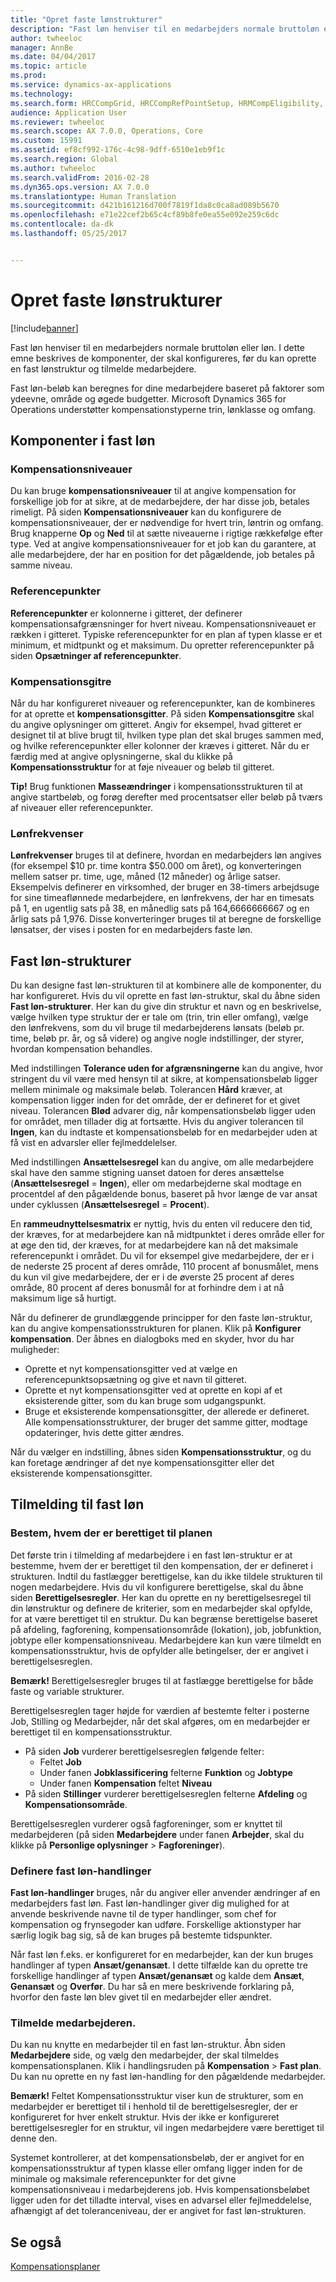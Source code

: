 ```yaml
---
title: "Opret faste lønstrukturer"
description: "Fast løn henviser til en medarbejders normale bruttoløn eller løn. I denne artikel beskrives de komponenter, der skal konfigureres, før du kan oprette en fast lønstruktur og tilmelde medarbejdere."
author: twheeloc
manager: AnnBe
ms.date: 04/04/2017
ms.topic: article
ms.prod: 
ms.service: dynamics-ax-applications
ms.technology: 
ms.search.form: HRCCompGrid, HRCCompRefPointSetup, HRMCompEligibility, HRMCompEvent, HRMFixedCompPlanTable
audience: Application User
ms.reviewer: twheeloc
ms.search.scope: AX 7.0.0, Operations, Core
ms.custom: 15991
ms.assetid: ef8cf992-176c-4c98-9dff-6510e1eb9f1c
ms.search.region: Global
ms.author: twheeloc
ms.search.validFrom: 2016-02-28
ms.dyn365.ops.version: AX 7.0.0
ms.translationtype: Human Translation
ms.sourcegitcommit: d421b161216d700f7819f1da8c0ca8ad089b5670
ms.openlocfilehash: e71e22cef2b65c4cf89b8fe0ea55e092e259c6dc
ms.contentlocale: da-dk
ms.lasthandoff: 05/25/2017


---
```


# <a name="create-fixed-compensation-plans"></a>Opret faste lønstrukturer

[!include[banner](includes/banner.md)]


Fast løn henviser til en medarbejders normale bruttoløn eller løn. I dette emne beskrives de komponenter, der skal konfigureres, før du kan oprette en fast lønstruktur og tilmelde medarbejdere.

Fast løn-beløb kan beregnes for dine medarbejdere baseret på faktorer som ydeevne, område og øgede budgetter. Microsoft Dynamics 365 for Operations understøtter kompensationstyperne trin, lønklasse og omfang.

## <a name="fixed-compensation-components"></a>Komponenter i fast løn
### <a name="compensation-levels"></a>Kompensationsniveauer

Du kan bruge **kompensationsniveauer** til at angive kompensation for forskellige job for at sikre, at de medarbejdere, der har disse job, betales rimeligt. På siden **Kompensationsniveauer** kan du konfigurere de kompensationsniveauer, der er nødvendige for hvert trin, løntrin og omfang. Brug knapperne **Op** og **Ned** til at sætte niveauerne i rigtige rækkefølge efter type. Ved at angive kompensationsniveauer for et job kan du garantere, at alle medarbejdere, der har en position for det pågældende, job betales på samme niveau.

### <a name="reference-points"></a>Referencepunkter

**Referencepunkter** er kolonnerne i gitteret, der definerer kompensationsafgrænsninger for hvert niveau. Kompensationsniveauet er rækken i gitteret. Typiske referencepunkter for en plan af typen klasse er et minimum, et midtpunkt og et maksimum. Du opretter referencepunkter på siden **Opsætninger af referencepunkter**.

### <a name="compensation-grids"></a>Kompensationsgitre

Når du har konfigureret niveauer og referencepunkter, kan de kombineres for at oprette et **kompensationsgitter**. På siden **Kompensationsgitre** skal du angive oplysninger om gitteret. Angiv for eksempel, hvad gitteret er designet til at blive brugt til, hvilken type plan det skal bruges sammen med, og hvilke referencepunkter eller kolonner der kræves i gitteret. Når du er færdig med at angive oplysningerne, skal du klikke på **Kompensationsstruktur** for at føje niveauer og beløb til gitteret. 

**Tip!** Brug funktionen **Masseændringer** i kompensationsstrukturen til at angive startbeløb, og forøg derefter med procentsatser eller beløb på tværs af niveauer eller referencepunkter.

### <a name="pay-frequencies"></a>Lønfrekvenser

**Lønfrekvenser** bruges til at definere, hvordan en medarbejders løn angives (for eksempel $10 pr. time kontra $50.000 om året), og konverteringen mellem satser pr. time, uge, måned (12 måneder) og årlige satser. Eksempelvis definerer en virksomhed, der bruger en 38-timers arbejdsuge for sine timeaflønnede medarbejdere, en lønfrekvens, der har en timesats på 1, en ugentlig sats på 38, en månedlig sats på 164,6666666667 og en årlig sats på 1,976. Disse konverteringer bruges til at beregne de forskellige lønsatser, der vises i posten for en medarbejders faste løn.

## <a name="fixed-compensation-plans"></a>Fast løn-strukturer
Du kan designe fast løn-strukturen til at kombinere alle de komponenter, du har konfigureret. Hvis du vil oprette en fast løn-struktur, skal du åbne siden **Fast løn-strukturer**. Her kan du give din struktur et navn og en beskrivelse, vælge hvilken type struktur der er tale om (trin, trin eller omfang), vælge den lønfrekvens, som du vil bruge til medarbejderens lønsats (beløb pr. time, beløb pr. år, og så videre) og angive nogle indstillinger, der styrer, hvordan kompensation behandles. 

Med indstillingen **Tolerance uden for afgrænsningerne** kan du angive, hvor stringent du vil være med hensyn til at sikre, at kompensationsbeløb ligger mellem minimale og maksimale beløb. Tolerancen **Hård** kræver, at kompensation ligger inden for det område, der er defineret for et givet niveau. Tolerancen **Blød** advarer dig, når kompensationsbeløb ligger uden for området, men tillader dig at fortsætte. Hvis du angiver tolerancen til **Ingen**, kan du indtaste et kompensationsbeløb for en medarbejder uden at få vist en advarsler eller fejlmeddelelser. 

Med indstillingen **Ansættelsesregel** kan du angive, om alle medarbejdere skal have den samme stigning uanset datoen for deres ansættelse (**Ansættelsesregel** = **Ingen**), eller om medarbejderne skal modtage en procentdel af den pågældende bonus, baseret på hvor længe de var ansat under cyklussen (**Ansættelsesregel** = **Procent**). 

En **rammeudnyttelsesmatrix** er nyttig, hvis du enten vil reducere den tid, der kræves, for at medarbejdere kan nå midtpunktet i deres område eller for at øge den tid, der kræves, for at medarbejdere kan nå det maksimale referencepunkt i området. Du vil for eksempel give medarbejdere, der er i de nederste 25 procent af deres område, 110 procent af bonusmålet, mens du kun vil give medarbejdere, der er i de øverste 25 procent af deres område, 80 procent af deres bonusmål for at forhindre dem i at nå maksimum lige så hurtigt. 

Når du definerer de grundlæggende principper for den faste løn-struktur, kan du angive kompensationsstrukturen for planen. Klik på **Konfigurer kompensation**. Der åbnes en dialogboks med en skyder, hvor du har muligheder:

-   Oprette et nyt kompensationsgitter ved at vælge en referencepunktsopsætning og give et navn til gitteret.
-   Oprette et nyt kompensationsgitter ved at oprette en kopi af et eksisterende gitter, som du kan bruge som udgangspunkt.
-   Bruge et eksisterende kompensationsgitter, der allerede er defineret. Alle kompensationsstrukturer, der bruger det samme gitter, modtage opdateringer, hvis dette gitter ændres.

Når du vælger en indstilling, åbnes siden **Kompensationsstruktur**, og du kan foretage ændringer af det nye kompensationsgitter eller det eksisterende kompensationsgitter.

## <a name="fixed-compensation-enrollment"></a>Tilmelding til fast løn
### <a name="determine-who-is-eligible-for-the-plan"></a>Bestem, hvem der er berettiget til planen

Det første trin i tilmelding af medarbejdere i en fast løn-struktur er at bestemme, hvem der er berettiget til den kompensation, der er defineret i strukturen. Indtil du fastlægger berettigelse, kan du ikke tildele strukturen til nogen medarbejdere. Hvis du vil konfigurere berettigelse, skal du åbne siden **Berettigelsesregler**. Her kan du oprette en ny berettigelsesregel til din lønstruktur og definere de kriterier, som en medarbejder skal opfylde, for at være berettiget til en struktur. Du kan begrænse berettigelse baseret på afdeling, fagforening, kompensationsområde (lokation), job, jobfunktion, jobtype eller kompensationsniveau. Medarbejdere kan kun være tilmeldt en kompensationsstruktur, hvis de opfylder alle betingelser, der er angivet i berettigelsesreglen. 

**Bemærk!** Berettigelsesregler bruges til at fastlægge berettigelse for både faste og variable strukturer. 

Berettigelsesreglen tager højde for værdien af bestemte felter i posterne Job, Stilling og Medarbejder, når det skal afgøres, om en medarbejder er berettiget til en kompensationsstruktur.

-   På siden **Job** vurderer berettigelsesreglen følgende felter:
    -   Feltet **Job**
    -   Under fanen **Jobklassificering** felterne **Funktion** og **Jobtype**
    -   Under fanen **Kompensation** feltet **Niveau**
-   På siden **Stillinger** vurderer berettigelsesreglen felterne **Afdeling** og **Kompensationsområde**.

Berettigelsesreglen vurderer også fagforeninger, som er knyttet til medarbejderen (på siden **Medarbejdere** under fanen **Arbejder**, skal du klikke på **Personlige oplysninger** &gt; **Fagforeninger**).

### <a name="define-fixed-compensation-actions"></a>Definere fast løn-handlinger

**Fast løn-handlinger** bruges, når du angiver eller anvender ændringer af en medarbejders fast løn. Fast løn-handlinger giver dig mulighed for at anvende beskrivende navne til de typer handlinger, som chef for kompensation og frynsegoder kan udføre. Forskellige aktionstyper har særlig logik bag sig, så de kan bruges på bestemte tidspunkter. 

Når fast løn f.eks. er konfigureret for en medarbejder, kan der kun bruges handlinger af typen **Ansæt/genansæt**. I dette tilfælde kan du oprette tre forskellige handlinger af typen **Ansæt/genansæt** og kalde dem **Ansæt**, **Genansæt** og **Overfør**. Du har så en mere beskrivende forklaring på, hvorfor den faste løn blev givet til en medarbejder eller ændret.

### <a name="enroll-the-employee"></a>Tilmelde medarbejderen.

Du kan nu knytte en medarbejder til en fast løn-struktur. Åbn siden **Medarbejdere** side, og vælg den medarbejder, der skal tilmeldes kompensationsplanen. Klik i handlingsruden på **Kompensation** &gt; **Fast plan**. Du kan nu oprette en ny fast løn-handling for den pågældende medarbejder. 

**Bemærk!** Feltet Kompensationsstruktur viser kun de strukturer, som en medarbejder er berettiget til i henhold til de berettigelsesregler, der er konfigureret for hver enkelt struktur. Hvis der ikke er konfigureret berettigelsesregler for en struktur, vil ingen medarbejdere være berettiget til denne den. 

Systemet kontrollerer, at det kompensationsbeløb, der er angivet for en kompensationsstruktur af typen klasse eller omfang ligger inden for de minimale og maksimale referencepunkter for det givne kompensationsniveau i medarbejderens job. Hvis kompensationsbeløbet ligger uden for det tilladte interval, vises en advarsel eller fejlmeddelelse, afhængigt af det toleranceniveau, der er angivet for fast løn-strukturen.

<a name="see-also"></a>Se også
--------

[Kompensationsplaner](compensation-plans.md)




